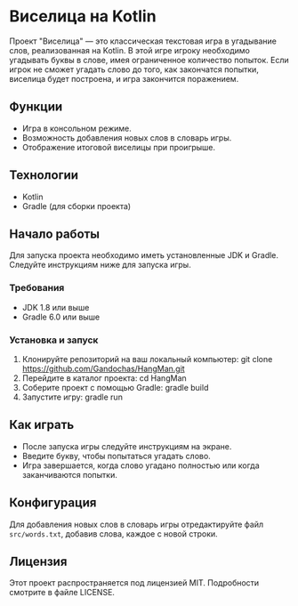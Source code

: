 # Виселица на Kotlin

Проект "Виселица" — это классическая текстовая игра в угадывание слов, реализованная на Kotlin. В этой игре игроку необходимо угадывать буквы в слове, имея ограниченное количество попыток. Если игрок не сможет угадать слово до того, как закончатся попытки, виселица будет построена, и игра закончится поражением.

## Функции

- Игра в консольном режиме.
- Возможность добавления новых слов в словарь игры.
- Отображение итоговой виселицы при проигрыше.

## Технологии

- Kotlin
- Gradle (для сборки проекта)

## Начало работы

Для запуска проекта необходимо иметь установленные JDK и Gradle. Следуйте инструкциям ниже для запуска игры.

### Требования

- JDK 1.8 или выше
- Gradle 6.0 или выше

### Установка и запуск

1. Клонируйте репозиторий на ваш локальный компьютер:
git clone https://github.com/Gandochas/HangMan.git
2. Перейдите в каталог проекта:
cd HangMan
3. Соберите проект с помощью Gradle:
gradle build
4. Запустите игру:
gradle run
## Как играть

- После запуска игры следуйте инструкциям на экране.
- Введите букву, чтобы попытаться угадать слово.
- Игра завершается, когда слово угадано полностью или когда заканчиваются попытки.

## Конфигурация

Для добавления новых слов в словарь игры отредактируйте файл `src/words.txt`, добавив слова, каждое с новой строки.

## Лицензия

Этот проект распространяется под лицензией MIT. Подробности смотрите в файле LICENSE.
